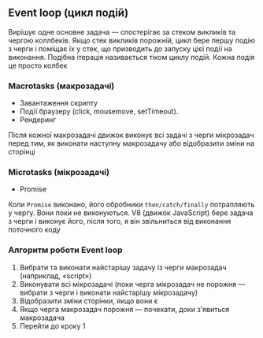 ## Event loop (цикл подій)

Вирішує одне основне задача — спостерігає за стеком викликів та чергою коллбеків. Якщо стек викликів порожній, цикл бере першу подію з черги і поміщає їх у стек, що призводить до запуску цієї події на виконання. Подібна ітерація називається тіком циклу подій. Кожна подія це просто колбек

### Macrotasks (макрозадачі)

-   Завантаження скрипту
-   Події браузеру (click, mousemove, setTimeout).
-   Рендеринг

Після кожної макрозадачі движок виконує всі задачі з черги мікрозадач перед тим, як виконати наступну макрозадачу або відобразити зміни на сторінці

### Microtasks (мікрозадачі)

-   Promise

Коли `Promise` виконано, його обробники `then/catch/finally` потрапляють у чергу. Вони поки не виконуються. V8 (движок JavaScript) бере задача з черги і виконує його, після того, я він звільниться від виконання поточного коду

### Алгоритм роботи Event loop

1. Вибрати та виконати найстарішу задачу із черги макрозадач (наприклад, «script»)
2. Виконувати всі мікрозадачі (поки черга мікрозадач не порожня — вибрати з черги і виконати найстарішу мікрозадачу)
3. Відобразити зміни сторінки, якщо вони є
4. Якщо черга макрозадач порожня — почекати, доки з'явиться макрозадача
5. Перейти до кроку 1

